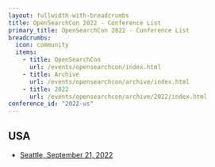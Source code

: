 ```yaml
---
layout: fullwidth-with-breadcrumbs
title: OpenSearchCon 2022 - Conference List
primary_title: OpenSearchCon 2022 - Conference List
breadcrumbs:
  icon: community
  items:
    - title: OpenSearchCon
      url: /events/opensearchcon/index.html
    - title: Archive
      url: /events/opensearchcon/archive/index.html
    - title: 2022
      url: /events/opensearchcon/archive/2022/index.html
conference_id: "2022-us"
---
```


## USA

* [Seattle, September 21, 2022](/events/opensearchcon/archive/2022/us/index.html)
